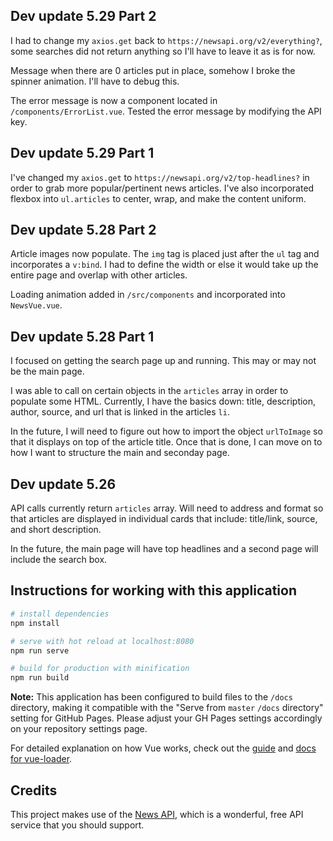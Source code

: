 ## Dev update 5.29 Part 2

I had to change my `axios.get` back to `https://newsapi.org/v2/everything?`, some searches did not return anything so I'll have to leave it as is for now.

Message when there are 0 articles put in place, somehow I broke the spinner animation. I'll have to debug this.

The error message is now a component located in `/components/ErrorList.vue`. Tested the error message by modifying the API key. 

## Dev update 5.29 Part 1

I've changed my `axios.get` to `https://newsapi.org/v2/top-headlines?` in order to grab more popular/pertinent news articles. I've also incorporated flexbox into `ul.articles` to center, wrap, and make the content uniform.

## Dev update 5.28 Part 2

Article images now populate. The `img` tag is placed just after the `ul` tag and incorporates a `v:bind`. I had to define the width or else it would take up the entire page and overlap with other articles.

Loading animation added in `/src/components` and incorporated into `NewsVue.vue`.

## Dev update 5.28 Part 1
I focused on getting the search page up and running. This may or may not be the main page.

I was able to call on certain objects in the `articles` array in order to populate some HTML. Currently, I have the basics down: title, description, author, source, and url that is linked in the articles `li`. 

In the future, I will need to figure out how to import the object `urlToImage` so that it displays on top of the article title. Once that is done, I can move on to how I want to structure the main and seconday page.

## Dev update 5.26
API calls currently return `articles` array. Will need to address and format so that articles are displayed in individual cards that include: title/link, source, and short description.

In the future, the main page will have top headlines and a second page will include the search box.

## Instructions for working with this application

``` bash
# install dependencies
npm install

# serve with hot reload at localhost:8080
npm run serve

# build for production with minification
npm run build

```

**Note:** This application has been configured to build files to the `/docs` directory, making it compatible with the "Serve from `master` `/docs` directory" setting for GitHub Pages. Please adjust your GH Pages settings accordingly on your repository settings page.

For detailed explanation on how Vue works, check out the [guide](https://cli.vuejs.org/guide/) and [docs for vue-loader](https://cli.vuejs.org/config/#css-loaderoptions).

## Credits
This project makes use of the [News API](https://newsapi.org/), which is a wonderful, free API service that you should support.
